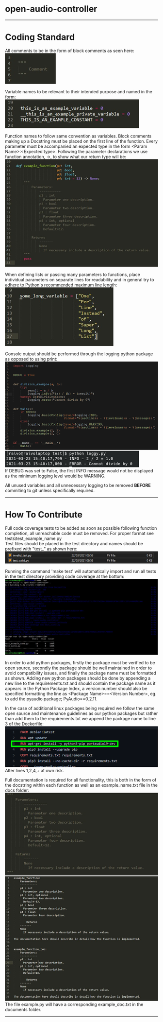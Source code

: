 # open-audio-controller
 
------------------------------------------------------------------------------------------------------
# Coding Standard
 
All comments to be in the form of block comments as seen here:  
![Block comment image](/images/example_comment.jpg)  
  
Variable names to be relevant to their intended purpose and named in the form:  
![Image variables in the form this_is_an_example_variable, __this_is_an_example_private_variable, THIS_IS_AN_EXAMPLE_CONSTANT](/images/example_variables.jpg)  
 
Function names to follow same convention as variables. Block comments making up a Docstring must be placed on the first line of the function. 
Every parameter must be accompanied an expected type in the form \<Param Name\>:\<Expected type\>. 
Following the parameter declarations we use function annotation, ->, to show what our return type will be:  
![Image of a function named in the format example_function with a line break following each parameters comma](/images/example_function.jpg)  
 
When defining lists or passing many parameters to functions, 
place individual parameters on separate lines for readability and 
in general try to adhere to Python's recommended maximum line length:  
![Image of list with a line break following each items comma](/images/example_list.jpg)  
 
Console output should be performed through the logging python package as opposed to using print:  
![Image of a logging example which includes logging.info and logging.basicConfig which allows for info to be displayed rather than simply warnings](/images/example_logging_file.jpg)  
![Image of console output from the above file showing INFO and ERROR output along with timestamps](/images/example_logging_console.jpg)   
If DEBUG was set to False, the first INFO message would not be displayed as the minimum logging level would be WARNING.  
 
All unused variables and all unnecessary logging to be removed **BEFORE** commiting to git unless specifically required.  

------------------------------------------------------------------------------------------------------
# How To Contribute
 
Full code coverage tests to be added as soon as possible following function completion, all unreachable code must be removed. For proper format see tests\test_example_name.py  
Test files should be placed in the test directory and names should be prefixed with "test_" as shown here:  
![Image of two files named test_valid.py and invalid_test.py](/images/example_test_file.jpg)  

Running the command 'make test' will automatically import and run all tests in the test directory providing code coverage at the bottom:  
![Image of a make test run with code coverage shown at the bottom](/images/example_make_test.jpg)  

In order to add python packages, firstly the package must be verified to be open source, secondly the package should be well maintained in order to avoid compatibility issues, and finally the package name must be formatted as shown. Adding new python packages should be done by appending a new line to the requirements.txt and should contain the package name as it appears in the Python Package Index, a version number should also be specified formatting the line as \<Package Name\>==\<Version Number\>, eg. to add the pyaudio package; PyAudio==0.2.11.
 
In the case of additional linux packages being required we follow the same open source and maintenance guidelines as our python packages but rather than add them to the requirements.txt we append the package name to line 3 of the Dockerfile:  
![Image of dockerfile with green box surrounding line 3](/images/example_linux.jpg)  
Alter lines 1,2,4,+ at own risk.  
 
Full documentation is required for all functionality, this is both in the form of the docstring within each function as well as an example_name.txt file in the docs folder:  
![Image of function docstring](/images/example_docstring.jpg)  
![Image of documentation template example](/images/example_documentation.jpg)  
The file example.py will have a corresponding example_doc.txt in the documents folder.  

------------------------------------------------------------------------------------------------------